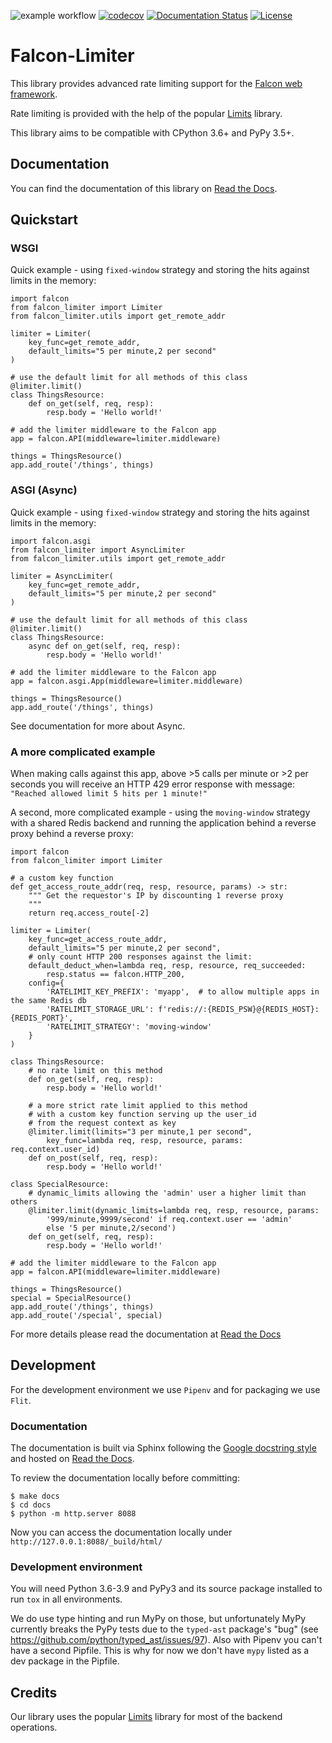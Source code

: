 ![example workflow](https://github.com/zoltan-fedor/falcon-limiter/actions/workflows/test.yaml/badge.svg)
[![codecov](https://codecov.io/gh/zoltan-fedor/falcon-limiter/branch/main/graph/badge.svg)](https://codecov.io/gh/zoltan-fedor/falcon-limiter)
[![Documentation Status](https://readthedocs.org/projects/falcon-limiter/badge/?version=latest)](https://falcon-limiter.readthedocs.io/en/latest/?badge=latest)
[![License](https://img.shields.io/badge/license-MIT-green.svg)](https://github.com/zoltan-fedor/falcon-limiter)

# Falcon-Limiter

This library provides advanced rate limiting support for the [Falcon web framework](https://github.com/falconry/falcon).

Rate limiting is provided with the help of the popular [Limits](https://github.com/alisaifee/limits) library.

This library aims to be compatible with CPython 3.6+ and PyPy 3.5+.


## Documentation

You can find the documentation of this library on [Read the Docs](https://falcon-limiter.readthedocs.io/).


## Quickstart


### WSGI

Quick example - using `fixed-window` strategy and storing the hits against limits in the memory:
```
import falcon
from falcon_limiter import Limiter
from falcon_limiter.utils import get_remote_addr

limiter = Limiter(
    key_func=get_remote_addr,
    default_limits="5 per minute,2 per second"
)

# use the default limit for all methods of this class
@limiter.limit()
class ThingsResource:
    def on_get(self, req, resp):
        resp.body = 'Hello world!'

# add the limiter middleware to the Falcon app
app = falcon.API(middleware=limiter.middleware)

things = ThingsResource()
app.add_route('/things', things)
```

### ASGI (Async)

Quick example - using `fixed-window` strategy and storing the hits against limits in the memory:
```
import falcon.asgi
from falcon_limiter import AsyncLimiter
from falcon_limiter.utils import get_remote_addr

limiter = AsyncLimiter(
    key_func=get_remote_addr,
    default_limits="5 per minute,2 per second"
)

# use the default limit for all methods of this class
@limiter.limit()
class ThingsResource:
    async def on_get(self, req, resp):
        resp.body = 'Hello world!'

# add the limiter middleware to the Falcon app
app = falcon.asgi.App(middleware=limiter.middleware)

things = ThingsResource()
app.add_route('/things', things)
```

See documentation for more about Async.

### A more complicated example

When making calls against this app, above >5 calls per minute or >2 per seconds you will receive
an HTTP 429 error response with message: `"Reached allowed limit 5 hits per 1 minute!"`

A second, more complicated example - using the `moving-window` strategy with a shared Redis backend
and running the application behind a reverse proxy behind a reverse proxy:
```
import falcon
from falcon_limiter import Limiter

# a custom key function
def get_access_route_addr(req, resp, resource, params) -> str:
    """ Get the requestor's IP by discounting 1 reverse proxy
    """
    return req.access_route[-2]

limiter = Limiter(
    key_func=get_access_route_addr,
    default_limits="5 per minute,2 per second",
    # only count HTTP 200 responses against the limit:
    default_deduct_when=lambda req, resp, resource, req_succeeded:
        resp.status == falcon.HTTP_200,
    config={
        'RATELIMIT_KEY_PREFIX': 'myapp',  # to allow multiple apps in the same Redis db
        'RATELIMIT_STORAGE_URL': f'redis://:{REDIS_PSW}@{REDIS_HOST}:{REDIS_PORT}',
        'RATELIMIT_STRATEGY': 'moving-window'
    }
)

class ThingsResource:
    # no rate limit on this method
    def on_get(self, req, resp):
        resp.body = 'Hello world!'

    # a more strict rate limit applied to this method
    # with a custom key function serving up the user_id
    # from the request context as key
    @limiter.limit(limits="3 per minute,1 per second",
        key_func=lambda req, resp, resource, params: req.context.user_id)
    def on_post(self, req, resp):
        resp.body = 'Hello world!'

class SpecialResource:
    # dynamic_limits allowing the 'admin' user a higher limit than others
    @limiter.limit(dynamic_limits=lambda req, resp, resource, params:
        '999/minute,9999/second' if req.context.user == 'admin'
        else '5 per minute,2/second')
    def on_get(self, req, resp):
        resp.body = 'Hello world!'

# add the limiter middleware to the Falcon app
app = falcon.API(middleware=limiter.middleware)

things = ThingsResource()
special = SpecialResource()
app.add_route('/things', things)
app.add_route('/special', special)
```

For more details please read the documentation at [Read the Docs](https://falcon-limiter.readthedocs.io/en/latest/)

## Development

For the development environment we use `Pipenv` and for packaging we use `Flit`.

### Documentation

The documentation is built via Sphinx following the 
[Google docstring style](https://www.sphinx-doc.org/en/master/usage/extensions/example_google.html#example-google) 
and hosted on [Read the Docs](https://falcon-limiter.readthedocs.io/en/latest/).

To review the documentation locally before committing:
```
$ make docs
$ cd docs
$ python -m http.server 8088
```

Now you can access the documentation locally under `http://127.0.0.1:8088/_build/html/`

### Development environment

You will need Python 3.6-3.9 and PyPy3 and its source package installed to run
`tox` in all environments.

We do use type hinting and run MyPy on those, but unfortunately MyPy currently breaks
the PyPy tests due to the `typed-ast` package's "bug" (see
https://github.com/python/typed_ast/issues/97). Also with Pipenv you can't 
have a second Pipfile. This is why for now we don't have `mypy` listed as a dev package
in the Pipfile.

## Credits

Our library uses the popular [Limits](https://github.com/alisaifee/limits) library
for most of the backend operations.

